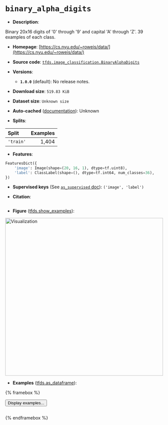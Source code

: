 <div itemscope itemtype="http://schema.org/Dataset">
  <div itemscope itemprop="includedInDataCatalog" itemtype="http://schema.org/DataCatalog">
    <meta itemprop="name" content="TensorFlow Datasets" />
  </div>
  <meta itemprop="name" content="binary_alpha_digits" />
  <meta itemprop="description" content="Binary 20x16 digits of &#x27;0&#x27; through &#x27;9&#x27; and capital &#x27;A&#x27; through &#x27;Z&#x27;. 39 examples of each class.&#10;&#10;To use this dataset:&#10;&#10;```python&#10;import tensorflow_datasets as tfds&#10;&#10;ds = tfds.load(&#x27;binary_alpha_digits&#x27;, split=&#x27;train&#x27;)&#10;for ex in ds.take(4):&#10;  print(ex)&#10;```&#10;&#10;See [the guide](https://www.tensorflow.org/datasets/overview) for more&#10;informations on [tensorflow_datasets](https://www.tensorflow.org/datasets).&#10;&#10;&lt;img src=&quot;https://storage.googleapis.com/tfds-data/visualization/fig/binary_alpha_digits-1.0.0.png&quot; alt=&quot;Visualization&quot; width=&quot;500px&quot;&gt;&#10;&#10;" />
  <meta itemprop="url" content="https://www.tensorflow.org/datasets/catalog/binary_alpha_digits" />
  <meta itemprop="sameAs" content="https://cs.nyu.edu/~roweis/data/" />
  <meta itemprop="citation" content="&#10;" />
</div>

# `binary_alpha_digits`

*   **Description**:

Binary 20x16 digits of '0' through '9' and capital 'A' through 'Z'. 39 examples
of each class.

*   **Homepage**:
    [https://cs.nyu.edu/~roweis/data/](https://cs.nyu.edu/~roweis/data/)

*   **Source code**:
    [`tfds.image_classification.BinaryAlphaDigits`](https://github.com/tensorflow/datasets/tree/master/tensorflow_datasets/image_classification/binary_alpha_digits.py)

*   **Versions**:

    *   **`1.0.0`** (default): No release notes.

*   **Download size**: `519.83 KiB`

*   **Dataset size**: `Unknown size`

*   **Auto-cached**
    ([documentation](https://www.tensorflow.org/datasets/performances#auto-caching)):
    Unknown

*   **Splits**:

Split     | Examples
:-------- | -------:
`'train'` | 1,404

*   **Features**:

```python
FeaturesDict({
    'image': Image(shape=(20, 16, 1), dtype=tf.uint8),
    'label': ClassLabel(shape=(), dtype=tf.int64, num_classes=36),
})
```

*   **Supervised keys** (See
    [`as_supervised` doc](https://www.tensorflow.org/datasets/api_docs/python/tfds/load#args)):
    `('image', 'label')`

*   **Citation**:

```

```

*   **Figure**
    ([tfds.show_examples](https://www.tensorflow.org/datasets/api_docs/python/tfds/visualization/show_examples)):

<img src="https://storage.googleapis.com/tfds-data/visualization/fig/binary_alpha_digits-1.0.0.png" alt="Visualization" width="500px">

*   **Examples**
    ([tfds.as_dataframe](https://www.tensorflow.org/datasets/api_docs/python/tfds/as_dataframe)):

<!-- mdformat off(HTML should not be auto-formatted) -->

{% framebox %}

<button id="displaydataframe">Display examples...</button>
<div id="dataframecontent" style="overflow-x:scroll"></div>
<script src="https://www.gstatic.com/external_hosted/jquery2.min.js"></script>
<script>
var url = "https://storage.googleapis.com/tfds-data/visualization/dataframe/binary_alpha_digits-1.0.0.html";
$(document).ready(() => {
  $("#displaydataframe").click((event) => {
    // Disable the button after clicking (dataframe loaded only once).
    $("#displaydataframe").prop("disabled", true);

    // Pre-fetch and display the content
    $.get(url, (data) => {
      $("#dataframecontent").html(data);
    }).fail(() => {
      $("#dataframecontent").html(
        'Error loading examples. If the error persist, please open '
        + 'a new issue.'
      );
    });
  });
});
</script>

{% endframebox %}

<!-- mdformat on -->